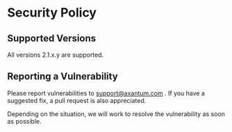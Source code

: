 # Security Policy

## Supported Versions

All versions 2.1.x.y are supported.

## Reporting a Vulnerability

Please report vulnerabilities to support@axantum.com . If you have a suggested
fix, a pull request is also appreciated.

Depending on the situation, we will work to resolve the vulnerability as soon as
possible.
